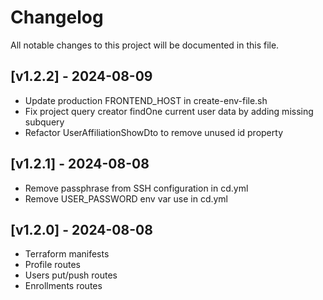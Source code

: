 # Changelog

All notable changes to this project will be documented in this file.

## [v1.2.2] - 2024-08-09

- Update production FRONTEND_HOST in create-env-file.sh
- Fix project query creator findOne current user data by adding missing subquery
- Refactor UserAffiliationShowDto to remove unused id property

## [v1.2.1] - 2024-08-08

- Remove passphrase from SSH configuration in cd.yml
- Remove USER_PASSWORD env var use in cd.yml

## [v1.2.0] - 2024-08-08

- Terraform manifests
- Profile routes
- Users put/push routes
- Enrollments routes
